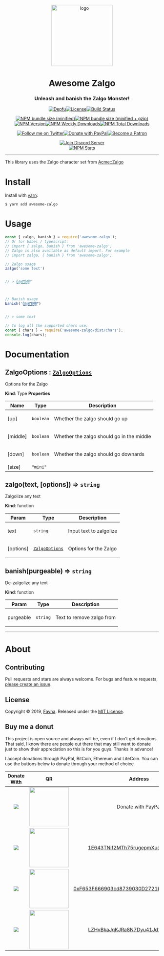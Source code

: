 <div align="center">
  <p>
  <img src="https://storage.googleapis.com/data-sunlight-146313.appspot.com/website-project-icons/zalgo.png" height="200" alt="logo"/>
  </p>

  <p>
<h1> Awesome Zalgo </h1>
<h3> Unleash and banish the Zalgo Monster! </h3>
  </p>
<p>
  <a href="https://depfu.com/repos/Favna/awesome-zalgo"><img src="https://img.shields.io/depfu/Favna/awesome-zalgo.svg?style=flat-square" alt="Depfu" title="Depfu" /></a><!--
  --><a href="https://github.com/Favna/awesome-zalgo/blob/master/LICENSE.md"><img src="https://img.shields.io/github/license/favna/awesome-zalgo.svg?style=popout-square" alt="License" title="License"></a><!--
  --><a href="https://circleci.com/gh/Favna/awesome-zalgo/tree/master"><img src="https://img.shields.io/circleci/project/github/Favna/awesome-zalgo/master.svg?style=flat-square" alt="Build Status" title="Build Status" /></a>
</p>

<p>
  <a href="https://www.npmjs.com/package/awesome-zalgo"><img src="https://img.shields.io/bundlephobia/min/awesome-zalgo.svg?style=popout-square" alt="NPM bundle size (minified)" title="NPM bundle size (minified)" /></a><!--
  --><a href="https://www.npmjs.com/package/awesome-zalgo"><img src="https://img.shields.io/bundlephobia/minzip/awesome-zalgo.svg?style=flat-square" alt="NPM bundle size (minified + gzip)" title="NPM bundle size (minified + gzip)" /></a><!--  --><a href="https://www.npmjs.com/package/awesome-zalgo"><img src="https://img.shields.io/npm/v/awesome-zalgo.svg?style=flat-square" alt="NPM Version" title="NPM Version" /></a><!--
  --><a href="https://www.npmjs.com/package/awesome-zalgo"><img src="https://img.shields.io/npm/dw/awesome-zalgo.svg?style=flat-square" alt="NPM Weekly Downloads" title="NPM Weekly Downloads" /></a><!--
  --><a href="https://www.npmjs.com/package/awesome-zalgo"><img src="https://img.shields.io/npm/dt/awesome-zalgo.svg?style=flat-square" alt="NPM Total Downloads" title="NPM Total Downloads" /></a>
</p>

<p>
  <a href="https://twitter.com/Favna_/follow"><img src="https://img.shields.io/badge/twitter-follow-brightgreen.svg?logo=twitter&colorB=1DA1F2&style=flat-square&link=https://twitter.com/Favna_/follow" alt="Follow me on Twitter" title="Follow me on Twitter" /></a><!--
  --><a href="https://www.paypal.com/cgi-bin/webscr?cmd=_s-xclick&hosted_button_id=XMAYCF9SDHZ34"><img src="https://img.shields.io/badge/paypal-donate-brightgreen.svg?logo=paypal&colorB=00457C&style=flat-square&link=https://www.paypal.com/cgi-bin/webscr?cmd=_s-xclick&hosted_button_id=XMAYCF9SDHZ34" alt="Donate with PayPal" title="Donate with PayPal" /></a><!--
  --><a href="https://www.patreon.com/bePatron?u=9336537"><img src="https://img.shields.io/badge/patreon-donate-brightgreen.svg?logo=patreon&colorB=F96854&style=flat-square&link=https://www.patreon.com/bePatron?u=9336537" alt="Become a Patron" title="Become a Patron" /></a>
</p>

<p>
  <a href="https://favna.xyz/redirect/server"><img src="https://discordapp.com/api/guilds/512303595966824458/widget.png?style=banner2" alt="Join Discord Server"/></a>
  <br/>
  <a href="https://nodei.co/npm/awesome-zalgo"><img src="https://nodei.co/npm/awesome-zalgo.png" alt="NPM Stats" title="NPM Stats" /></a>
</p>
</div>

---

This library uses the Zalgo character set from  [Acme::Zalgo](https://metacpan.org/pod/Acme::Zalgo)

# Install

Install with [yarn](https://yarnpkg.com):

```sh
$ yarn add awesome-zalgo
```

# Usage

```js
const { zalgo, banish } = require('awesome-zalgo');
// Or for babel / typescript:
// import { zalgo, banish } from 'awesome-zalgo';
// Zalgo is also available as default import. For example
// import zalgo, { banish } from 'awesome-zalgo';

// Zalgo usage
zalgo('some text')


// > ŝ̜̩͇̼̥̼́̏͢o͎͊͜ḿ̛̩̳̖͕̞̩̭ͪe͖̺̣̹̺̋̀͛̽͝ ̖͍̭͓̯̠͑͑͢t̼̪̋͌͢eͯ̋͏͖͎͍̩̭̮x̢͚̄̾̀̈ͧ̓ͩ̚t̪ͫ͝



// Banish usage
banish('ŝ̜̩͇̼̥̼́̏͢o͎͊͜ḿ̛̩̳̖͕̞̩̭ͪe͖̺̣̹̺̋̀͛̽͝ ̖͍̭͓̯̠͑͑͢t̼̪̋͌͢eͯ̋͏͖͎͍̩̭̮x̢͚̄̾̀̈ͧ̓ͩ̚t̪ͫ͝')


// > some text

// To log all the supported chars use:
const { chars } = require('awesome-zalgo/dist/chars');
console.log(chars);
```

# Documentation

<a name="ZalgoOptions"></a>

## ZalgoOptions : [<code>ZalgoOptions</code>](#ZalgoOptions)
<p>Options for the Zalgo</p>

**Kind**: Type
**Properties**

| Name | Type | Description |
| --- | --- | --- |
| [up] | <code>boolean</code> | <p>Whether the zalgo should go up</p> |
| [middle] | <code>boolean</code> | <p>Whether the zalgo should go in the middle</p> |
| [down] | <code>boolean</code> | <p>Whether the zalgo should go downards</p> |
| [size] | <code>"mini" || "maxi" || ""</code> | <p>whethWhether the zalgo should be mini, maxi or neither<code></code></p> |

<a name="zalgo"></a>

## zalgo(text, [options]) ⇒ <code>string</code>
<p>Zalgolize any text</p>

**Kind**: function  

| Param | Type | Description |
| --- | --- | --- |
| text | <code>string</code> | <p>Input text to zalgolize</p> |
| [options] | <code><a href="#ZalgoOptions">ZalgoOptions</a></code> | <p>Options for the Zalgo</p> |

<a name="banish"></a>

## banish(purgeable) ⇒ <code>string</code>
<p>De-zalgolize any text</p>

**Kind**: function  

| Param | Type | Description |
| --- | --- | --- |
| purgeable | <code>string</code> | <p>Text to remove zalgo from</p> |

* * *

# About

## Contributing

Pull requests and stars are always welcome. For bugs and feature requests, [please create an issue](https://www.github.com/favna/awesome-zalgo/issues/new).

## License

Copyright © 2019, [Favna](https://github.com/favna).
Released under the [MIT License](LICENSE.md).

## Buy me a donut

This project is open source and always will be, even if I don't get donations. That said, I know there are people out there that may still want to donate just to show their appreciation so this is for you guys. Thanks in advance!

I accept donations through PayPal, BitCoin, Ethereum and LiteCoin. You can use the buttons below to donate through your method of choice

|Donate With|QR|Address|
|:---:|:---:|:---:|
<a href="https://www.paypal.com/cgi-bin/webscr?cmd=_s-xclick&hosted_button_id=XMAYCF9SDHZ34"><img src="https://storage.googleapis.com/data-sunlight-146313.appspot.com/ribbon/paypaldonate.png"></a>|<a href="https://www.paypal.com/cgi-bin/webscr?cmd=_s-xclick&hosted_button_id=XMAYCF9SDHZ34"><img src="https://storage.googleapis.com/data-sunlight-146313.appspot.com/ribbon/paypalqr.png" width="128"></a>|[Donate with PayPal](https://www.paypal.com/cgi-bin/webscr?cmd=_s-xclick&hosted_button_id=XMAYCF9SDHZ34)|
<img src="https://storage.googleapis.com/data-sunlight-146313.appspot.com/ribbon/bitcoindonate.png">|<img src="https://storage.googleapis.com/data-sunlight-146313.appspot.com/ribbon/bitcoinqr.png" width="128">|<a href="bitcoin:1E643TNif2MTh75rugepmXuq35Tck4TnE5?amount=0.01&label=Favna%27%20Ribbon%20Discord%20Bot">1E643TNif2MTh75rugepmXuq35Tck4TnE5</a>|
<img src="https://storage.googleapis.com/data-sunlight-146313.appspot.com/ribbon/ethereumdonate.png">|<img src="https://storage.googleapis.com/data-sunlight-146313.appspot.com/ribbon/ethereumqr.png" width="128">|<a href="ethereum:0xF653F666903cd8739030D2721bF01095896F5D6E?amount=0.01&label=Favna%27%20Ribbon%20Discord%20Bot">0xF653F666903cd8739030D2721bF01095896F5D6E</a>|
<img src="https://storage.googleapis.com/data-sunlight-146313.appspot.com/ribbon/litecoindonate.png">|<img src="https://storage.googleapis.com/data-sunlight-146313.appspot.com/ribbon/litecoinqr.png" width="128">|<a href="litecoin:LZHvBkaJqKJRa8N7Dyu41Jd1PDBAofCik6?amount=0.01&label=Favna%27%20Ribbon%20Discord%20Bot">LZHvBkaJqKJRa8N7Dyu41Jd1PDBAofCik6</a>|
